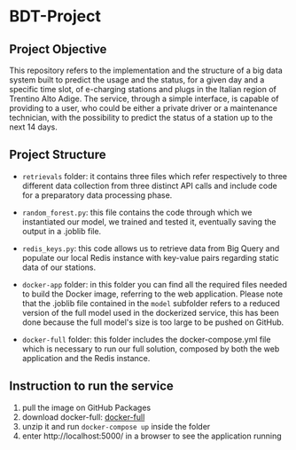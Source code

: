 # BDT-Project


## Project Objective 

This repository refers to the implementation and the structure of a big data system built to predict the usage and the status, for a given day and a specific time slot, of e-charging stations and plugs in the Italian region of Trentino Alto Adige.
The service, through a simple interface, is capable of providing to a user, who could be either a private driver or a maintenance technician, with the possibility to predict the status of a station up to the next 14 days.


## Project Structure 

- `retrievals` folder: it contains three files which refer respectively to three different data collection from three distinct API calls and include code for a preparatory data processing phase.

- `random_forest.py`: this file contains the code through which we instantiated our model, we trained and tested it, eventually saving the output in a .joblib file. 

- `redis_keys.py`: this code allows us to retrieve data from Big Query and populate our local Redis instance with key-value pairs regarding static data of our stations. 

- `docker-app` folder: in this folder you can find all the required files needed to build the Docker image, referring to the web application. Please note that the .joblib file contained in the `model` subfolder refers to a reduced version of the full model used in the dockerized service, this has been done because the full model's size is too large to be pushed on GitHub.

- `docker-full` folder: this folder includes the docker-compose.yml file which is necessary to run our full solution, composed by both the web application and the Redis instance.


## Instruction to run the service

1. pull the image on GitHub Packages 
2. download docker-full: [docker-full](https://downgit.github.io/#/home?url=https://github.com/GiulioMat/BDT-Project/tree/main/docker-full)
3. unzip it and run `docker-compose up` inside the folder
4. enter http://localhost:5000/ in a browser to see the application running

